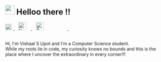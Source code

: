 <h2><img src="https://camo.githubusercontent.com/d3359cb00ab0b5ed8f2e1fe3fceb4fbaf3b614340f8c0db99c17b9f50b351770/68747470733a2f2f656d6f6a69732e736c61636b6d6f6a69732e636f6d2f656d6f6a69732f696d616765732f313533313834393433302f343234362f626c6f622d73756e676c61737365732e6769663f31353331383439343330" width="30" height="30"> <span style="font-size: 25px;"> Helloo there !!</span></h2>

<div id="badges">
  <a href="https://www.instagram.com/vishaal_upot/">
    <img src="https://cdn.iconscout.com/icon/free/png-512/free-instagram-1868978-1583142.png?f=avif&w=512" width="20" height="20" alt="Instagram Badge" style="margin-right: 5px;">
  </a>&nbsp;&nbsp;
  <a href="https://www.youtube.com/channel/UCps0KwVi02Urgtl0u6RawDQ">
    <img src="https://cdn.iconscout.com/icon/free/png-512/free-youtube-268-721990.png?f=avif&w=512" width="25" height="25" alt="Youtube Badge" style="margin-right: 15px;">
  </a>&nbsp;&nbsp;
  <a href="https://twitter.com/UpotVishaal?t=nyNpqRESLJe0EUApXMaX_g&s=08">
    <img src="https://img.icons8.com/?size=512&id=5MQ0gPAYYx7a&format=png" width="25" height="25" alt="Twitter Badge" style="margin-right: 75px;">
  </a>&nbsp;&nbsp;
</div>


<br>



Hi, I'm Vishaal S Upot and I'm a Computer Science student.<br>
While my roots lie in code, my curiosity knows no bounds and this is the place where I uncover the extraordinary in every corner!!!





<!--
**vishaalupot/vishaalupot** is a ✨ _special_ ✨ repository because its `README.md` (this file) appears on your GitHub profile.

Here are some ideas to get you started:

- 🔭 I’m currently working on ...
- 🌱 I’m currently learning ...
- 👯 I’m looking to collaborate on ...
- 🤔 I’m looking for help with ...
- 💬 Ask me about ...
- 📫 How to reach me: ...
- 😄 Pronouns: ...
- ⚡ Fun fact: ...
-->
